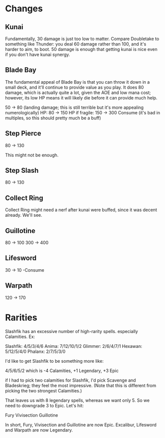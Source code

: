 # Changes

## Kunai

Fundamentally, 30 damage is just too low to matter. Compare Doubletake to something like Thunder: you deal 60 damage rather than 100, and it's harder to aim, to boot. 50 damage is enough that getting kunai is nice even if you don't have kunai synergy.

## Blade Bay

The fundamental appeal of Blade Bay is that you can throw it down in a small deck, and it'll continue to provide value as you play. It does 80 damage, which is actually quite a lot, given the AOE and low mana cost; however, its low HP means it will likely die before it can provide much help.

50 -> 80 (landing damage; this is still terrible but it's more appealing numerologically)
HP: 80 -> 150
HP if fragile: 150 -> 300
Consume (it's bad in multiples, so this should pretty much be a buff)

## Step Pierce

80 -> 130

This might not be enough.

## Step Slash

80 -> 130

## Collect Ring

Collect Ring might need a nerf after kunai were buffed, since it was decent already. We'll see.

## Guillotine

80 -> 100
300 -> 400

## Lifesword

30 -> 10
-Consume

## Warpath
120 -> 170

# Rarities

Slashfik has an excessive number of high-rarity spells. especially Calamities. Ex:

Slashfik: 4/5/3/4/6
Anima: 7/12/10/1/2
Glimmer: 2/6/4/7/1
Hexawan: 5/12/5/4/0
Phalanx: 2/7/5/3/0

I'd like to get Slashfik to be something more like:

4/5/6/5/2
which is -4 Calamities, +1 Legendary, +3 Epic

if I had to pick two calamities for Slashfik, I'd pick Scavenge and Bladeskrieg; they feel the most impressive. (Note that this is different from picking the two strongest Calamities.)

That leaves us with 8 legendary spells, whereas we want only 5. So we need to downgrade 3 to Epic. Let's hit:

Fury
Vivisection
Guillotine

In short, Fury, Vivisection and Guillotine are now Epic. Excalibur, Lifesword and Warpath are now Legendary.